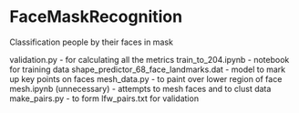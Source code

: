# FaceMaskRecognition
Classification people by their faces in mask

validation.py - for calculating all the metrics
train_to_204.ipynb - notebook for training data
shape_predictor_68_face_landmarks.dat - model to mark up key points on faces
mesh_data.py - to paint over lower region of face
mesh.ipynb (unnecessary) - attempts to mesh faces and to clust data
make_pairs.py - to form lfw_pairs.txt for validation 
